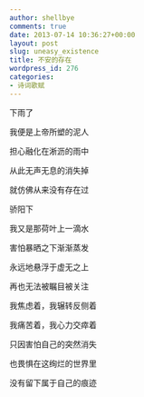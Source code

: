 ```yaml
---
author: shellbye
comments: true
date: 2013-07-14 10:36:27+00:00
layout: post
slug: uneasy_existence
title: 不安的存在
wordpress_id: 276
categories:
- 诗词歌赋
---
```


下雨了

我便是上帝所塑的泥人

担心融化在淅沥的雨中

从此无声无息的消失掉

就仿佛从来没有存在过

骄阳下

我又是那荷叶上一滴水

害怕暴晒之下渐渐蒸发

永远地悬浮于虚无之上

再也无法被瞩目被关注

我焦虑着，我辗转反侧着

我痛苦着，我心力交瘁着

只因害怕自己的突然消失

也畏惧在这绚烂的世界里

没有留下属于自己的痕迹
